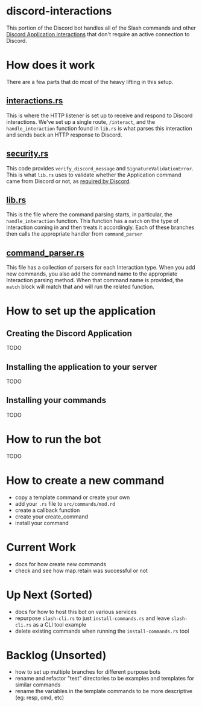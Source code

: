 # discord-interactions
This portion of the Discord bot handles all of the Slash commands and other [Discord Application interactions](https://discord.com/developers/docs/interactions/application-commands) that don't require an active connection to Discord.

# How does it work
There are a few parts that do most of the heavy lifting in this setup.

## [interactions.rs](src/bin/interactions.rs)
This is where the HTTP listener is set up to receive and respond to Discord interactions. We've set up a single route, `/interact`, and the `handle_interaction` function found in `lib.rs` is what parses this interaction and sends back an HTTP response to Discord.

## [security.rs](src/security.rs)
This code provides `verify_discord_message` and `SignatureValidationError`. This is what `lib.rs` uses to validate whether the Application command came from Discord or not, as [required by Discord](https://discord.com/developers/docs/interactions/receiving-and-responding#security-and-authorization).

## [lib.rs](src/lib.rs)
This is the file where the command parsing starts, in particular, the `handle_interaction` function. This function has a `match` on the type of interaction coming in and then treats it accordingly. Each of these branches then calls the appropriate handler from `command_parser`

## [command_parser.rs](src/commands/command_parser.rs)
This file has a collection of parsers for each Interaction type. When you add new commands, you also add the command name to the appropriate Interaction parsing method. When that command name is provided, the `match` block will match that and will run the related function.

# How to set up the application
## Creating the Discord Application
TODO

## Installing the application to your server
TODO

## Installing your commands
TODO

# How to run the bot
TODO

# How to create a new command
* copy a template command or create your own
* add your `.rs` file to `src/commands/mod.rd`
* create a callback function
* create your create_command
* install your command

# Current Work
* docs for how create new commands
* check and see how map.retain was successful or not

# Up Next (Sorted)
* docs for how to host this bot on various services
* repurpose `slash-cli.rs` to just `install-commands.rs` and leave `slash-cli.rs` as a CLI tool example
* delete existing commands when running the `install-commands.rs` tool

# Backlog (Unsorted)
* how to set up multiple branches for different purpose bots
* rename and refactor "test" directories to be examples and templates for similar commands
* rename the variables in the template commands to be more descriptive (eg: resp, cmd, etc)
